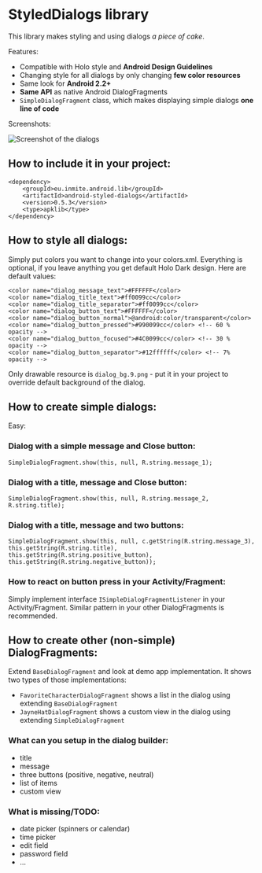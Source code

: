 # StyledDialogs library

This library makes styling and using dialogs _a piece of cake_.

Features:

 - Compatible with Holo style and **Android Design Guidelines**
 - Changing style for all dialogs by only changing **few color resources**
 - Same look for **Android 2.2+**
 - **Same API** as native Android DialogFragments
 - `SimpleDialogFragment` class, which makes displaying simple dialogs **one line of code**

 Screenshots:

 ![Screenshot of the dialogs](https://bitbucket.org/inmite/android-styleddialogs/downloads/screenshot.png)

## How to include it in your project:

	<dependency>
		<groupId>eu.inmite.android.lib</groupId>
		<artifactId>android-styled-dialogs</artifactId>
		<version>0.5.3</version>
		<type>apklib</type>
	</dependency>

## How to style all dialogs:

Simply put colors you want to change into your colors.xml. Everything is optional, if you leave anything you get default Holo Dark design. Here are default values:

	<color name="dialog_message_text">#FFFFFF</color>
	<color name="dialog_title_text">#ff0099cc</color>
	<color name="dialog_title_separator">#ff0099cc</color>
	<color name="dialog_button_text">#FFFFFF</color>
	<color name="dialog_button_normal">@android:color/transparent</color>
	<color name="dialog_button_pressed">#990099cc</color> <!-- 60 % opacity -->
	<color name="dialog_button_focused">#4C0099cc</color> <!-- 30 % opacity -->
	<color name="dialog_button_separator">#12ffffff</color> <!-- 7% opacity -->

Only drawable resource is `dialog_bg.9.png` - put it in your project to override default background of the dialog.

## How to create simple dialogs:

Easy:

### Dialog with a simple message and Close button:

	SimpleDialogFragment.show(this, null, R.string.message_1);

### Dialog with a title, message and Close button:

	SimpleDialogFragment.show(this, null, R.string.message_2, R.string.title);

### Dialog with a title, message and two buttons:	
	SimpleDialogFragment.show(this, null, c.getString(R.string.message_3), this.getString(R.string.title), this.getString(R.string.positive_button), this.getString(R.string.negative_button));

### How to react on button press in your Activity/Fragment:

Simply implement interface `ISimpleDialogFragmentListener` in your Activity/Fragment. Similar pattern in your other DialogFragments is recommended.

## How to create other (non-simple) DialogFragments:

Extend `BaseDialogFragment` and look at demo app implementation. It shows two types of those implementations:

 - `FavoriteCharacterDialogFragment` shows a list in the dialog using extending `BaseDialogFragment`
 - `JayneHatDialogFragment` shows a custom view in the dialog using extending `SimpleDialogFragment`

### What can you setup in the dialog builder:
 - title
 - message
 - three buttons (positive, negative, neutral)
 - list of items
 - custom view

### What is missing/TODO:
 - date picker (spinners or calendar)
 - time picker
 - edit field
 - password field
 - ...

		

